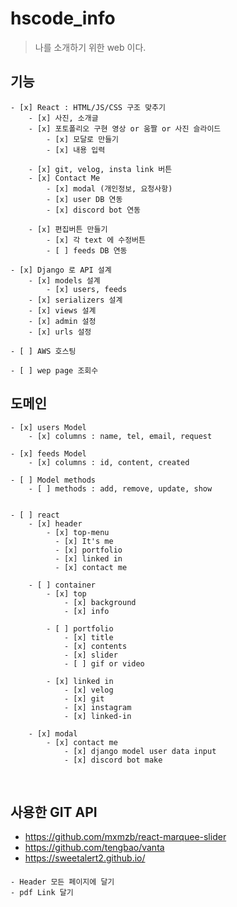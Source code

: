 # hscode_info

> 나를 소개하기 위한 web 이다.

## 기능

    - [x] React : HTML/JS/CSS 구조 맞추기
        - [x] 사진, 소개글
        - [x] 포토폴리오 구현 영상 or 움짤 or 사진 슬라이드
            - [x] 모달로 만들기
            - [x] 내용 입력

        - [x] git, velog, insta link 버튼
        - [x] Contact Me
            - [x] modal (개인정보, 요청사항)
            - [x] user DB 연동
            - [x] discord bot 연동

        - [x] 편집버튼 만들기
            - [x] 각 text 에 수정버튼
            - [ ] feeds DB 연동

    - [x] Django 로 API 설계
        - [x] models 설계
            - [x] users, feeds
        - [x] serializers 설계
        - [x] views 설계
        - [x] admin 설정
        - [x] urls 설정

    - [ ] AWS 호스팅

    - [ ] wep page 조회수

## 도메인

    - [x] users Model
        - [x] columns : name, tel, email, request

    - [x] feeds Model
        - [x] columns : id, content, created

    - [ ] Model methods
        - [ ] methods : add, remove, update, show


    - [ ] react
        - [x] header
            - [x] top-menu
              - [x] It's me
              - [x] portfolio
              - [x] linked in
              - [x] contact me

        - [ ] container
            - [x] top
                - [x] background
                - [x] info

            - [ ] portfolio
                - [x] title
                - [x] contents
                - [x] slider
                - [ ] gif or video

            - [x] linked in
                - [x] velog
                - [x] git
                - [x] instagram
                - [x] linked-in

        - [x] modal
            - [x] contact me
                - [x] django model user data input
                - [x] discord bot make

<br>

## 사용한 GIT API

- https://github.com/mxmzb/react-marquee-slider
- https://github.com/tengbao/vanta
- https://sweetalert2.github.io/

####

    - Header 모든 페이지에 달기
    - pdf Link 달기
